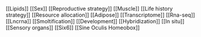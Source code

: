 [[Lipids]]
[[Sex]]
[[Reproductive strategy]]
[[Muscle]]
[[Life history strategy]]
[[Resource allocation]]
[[Adipose]]
[[Transcriptome]]
[[Rna-seq]]
[[Lncrna]]
[[Smoltification]]
[[Development]]
[[Hybridization]]
[[In situ]]
[[Sensory organs]]
[[Six6]]
[[Sine Oculis Homeobox]]
